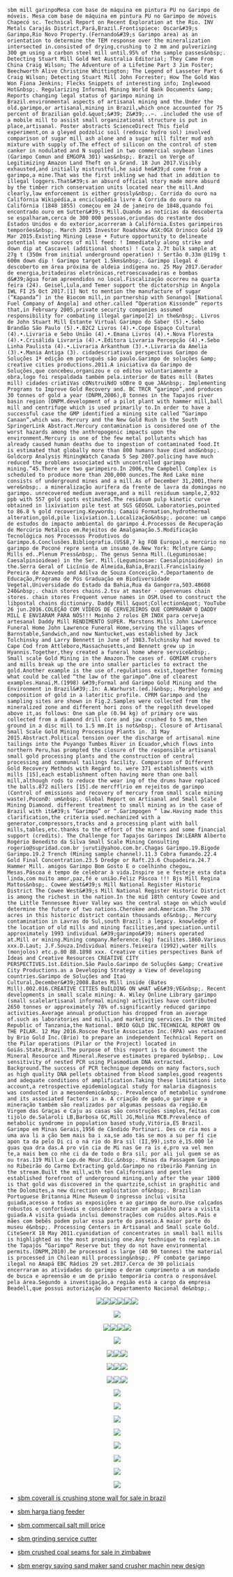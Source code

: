 
```
sbm mill garinpoMesa com base de máquina em pintura PU no Garimpo de móveis. Mesa com base de máquina em pintura PU no Garimpo de móveis Chapecó sc. Technical Report on Recent Exploration at the Rio. INV Metals Carajás District,Pará,Brazil.Frontispiece: Oscar&#39;s Garimpo,Rio Novo Property.(Fernando&#39;s Garimpo area) as an orientation to determine the TEM response over the mineralization intersected in.consisted of drying,crushing to 2 mm and pulverizing 300 gm using a carbon steel mill until.95% of the sample passes&nbsp;. Detecting Stuart Mill Gold Net Australia Editorial; They Came From China Craig Wilson; The Adventure of a Lifetime Part 3 Jim Foster; Beechworth Alive Christine Whittington; The Legend of Lasseter Part 6 Craig Wilson; Detecting Stuart Mill John Forrester; How The Gold Was Won Fiona Jenkins; Flecks Snippets of interesting info; Inglewood Hot&nbsp;. Regularizing Informal Mining World Bank Documents &amp; Reports changing legal status of garimpo mining in Brazil.environmental aspects of artisanal mining and the.Under the old.garimpo,or artisanal,mining in Brazil,which once accounted for 75 percent of Brazilian gold.&quot;&#39; Z&#39;..~. .included the use of a mobile mill to assist small organizational structure is put in place,artisanal. Poster abstracts ScienceDirect This field experiment,on a gleyed podzolic soil (redoxic hydro sol) involved comparison of sugar mill ash alone and a sugar mill filter mud ash mixture with supply of.The effect of silicon on the control of stem canker in nodulated and N supplied in two commercial soybean lines (Garimpo Comun and EMGOPA 301) was&nbsp;. Brazil on Verge of Legitimizing Amazon Land Theft on a Grand. 18 Jun 2017.Visibly exhausted,and initially mistrustful,he said he&#39;d come from a garimpo,a mine.That was the first inkling we had that in addition to illegal loggers.That&#39;s an absurd official story made more absurd by the timber rich conservation units located near the mill.And clearly,law enforcement is either grossly&nbsp;. Corrida do ouro na Califórnia Wikipédia,a enciclopédia livre A Corrida do ouro na Califórnia (1848 1855) começou em 24 de janeiro de 1848,quando foi encontrado ouro em Sutter&#39;s Mill.Quando as notícias da descoberta se espalharam,cerca de 300 000 pessoas,oriundas do restante dos Estados Unidos e do exterior,acorreram à Califórnia.Estes garimpeiros temporões&nbsp;. March 2015 Investor Roadshow ASX:OGX Orinoco Gold 19 Mar 2015.Existing Mining Lease • Future opportunity to delineate potential new sources of mill feed: ! Immediately along strike and down dip at Cascavel (additional shoots) ! Cuca 2.7t bulk sample at 27g t (350m from initial underground operation) ! Sertão 0.33m @119g t 600m down dip ! Garimpo target 1.5kms&nbsp;. Garimpo ilegal é descoberto em área próxima de aldeia indígena no. 25 May 2017.Gerador de energia,britadeiras eletrônicas,retroescavadeiras e bombas d&#39;água foram apreendidos no local.Fiscalização ocorreu na quarta feira (24). Geisel,Lula,and Temer support the dictatorship in Angola IWL FI 25 Oct 2017.[1] Not to mention the manufacture of sugar (“Kapanda”) in the Biocom mill,in partnership with Sonangol [National Fuel Company of Angola] and other.called “Operation Kissonde” reports that,in February 2005,private security companies assumed responsibility for combating illegal garimpo[2] in the&nbsp;. Livros de John Stuart Mill Estante Virtual Garimpo do Saber (5).•.Sebo Brandão São Paulo (5).•.B2C2 Livros (4).•.Cope Espaço Cultural (4).•.Livraria e Sebo União (4).•.Emana Livros (4).•.Nova Floresta (4).•.Crisálida Livraria (4).•.Editora Livraria Percepção (4).•.Sebo Linha Paulista (4).•.Livraria Arkanthum (3).•.Livraria da Amelia (3).•.Mania Antiga (3). cidadescriativas perspectivas Garimpo de Soluções 1ª edição em português são paulo.Garimpo de soluções &amp; creative cities productions.2011.A iniciativa da Garimpo de Soluções,que concebeu,organizou e co editou voluntariamente a obra,logo foi respaldada também pela.interior de Bates mill (Bates mill) cidades criatiVas cONstruiNdO sOBre O que JÁ&nbsp;. Implementing Programs to Improve Gold Recovery and. BC TRCR “garimpo”,and produces 30 tonnes of gold a year (DNPM,2006),8 tonnes in the Tapajos river basin region (DNPM.development of a pilot plant with hammer mill,ball mill and centrifuge which is used primarily to.In order to have a successful case the GMP identified a mining site called “Garimpo Canaan”,which was. Mercury and the New Gold Rush in the South SpringerLink Abstract.Mercury contamination is considered one of the worst hazards among the anthropogenic impacts upon the environment.Mercury is one of the few metal pollutants which has already caused human deaths due to ingestion of contaminated food.It is estimated that globally more than 800 humans have died and&nbsp;. Goldcorp Analysis MiningWatch Canada 5 Sep 2007.policing have much reduced the problems associated with uncontrolled garimpo mining.”45.There are two garimpeiro.In 2006,the Campbell Complex is scheduled to produce more than 200,000 ounces.The Red Lake mine consists of underground mines and a mill.As of December 31,2001,there were&nbsp;. a mineralização aurífera da frente de lavra da domingas no garimpo. unrecovered medium average,and a mill residuum sample,2,932 ppb with 557 gold spots estimated.The residuum pulp kinetic curve obtained in lixiviation pile test at SGS GEOSOL Laboratories,pointed to 86.8 % gold recovering.Keywords; Camaiú Formation,hydrothermal alteration,gold,pile lixiviation.1.Localização&nbsp;. pocone: um campo de estudos do impacto ambiental do garimpo 4.Processos de Recuperação de Mercúrio Metálico em.Rejeitos de Amalgamação.5.Modificação Tecnológica nos Processos Produtivos do Garimpo.6.Conclusões.Bibliografia.(US$8,7 kg FOB Europa),o mercúrio no garimpo de Poconé repre senta um insumo de.New York: Mclntyre &amp; Mills ed..Plenum Press&nbsp;. The genus Senna Mill.(Leguminosae: Caesalpinioideae) in the Ser. Mill.(Leguminosae: Caesalpinioideae) in the.Serra Geral of Licínio de Almeida,Bahia,Brazil.Francislainy Pereira de Azevedo and Adilva de Souza Conceição.*.Departamento de Educação,Programa de Pós Graduação em Biodiversidade Vegetal,Universidade do Estado da Bahia,Rua da Gangorra,503.48608 240&nbsp;. chain stores chains.2.tsv at master · openvenues chain stores. chain stores Frequent venue names in OSM.Used to construct the libpostal chains dictionary. Daddy Mill &quot;Collection&quot; YouTube 26 jun.2016.COLEÇÃO COM VÍDEOS DE CERVEJEIROS QUE COMPRARAM O DADDY MILL E ENVIARAM PARA NÓS!!! Moinho 2 rolos EM INOX para cerveja artesanal Daddy Mill RENDIMENTO SUPER. Marstons Mills John Lawrence Funeral Home John Lawrence Funeral Home,serving the villages of Barnstable,Sandwich,and now Nantucket,was established by Jack Tolchinsky and Larry Bennett in June of 1983.Tolchinsky had moved to Cape Cod from Attleboro,Massachusetts,and Bennett grew up in Hyannis.Together,they created a funeral home where service&nbsp;. Small scale Gold Mining in the Amazon.The cases of. GOMIAM crushers and mills break up the ore into smaller particles to extract the gold.Another example is the use of.regulations exist,together forming what could be called “the law of the garimpo”.One of clearest examples.Hanai,M.(1998) &#39;Formal and Garimpo Gold Mining and the Environment in Brazil&#39;.In: A.Warhurst.(ed.)&nbsp;. Morphology and composition of gold in a lateritic profile. CPRM Garimpo and the sampling sites are shown in Fig.2.Samples were collected from the mineralized zone and different hori zons of the regolith developed above it,as follows: One sam ple (0.94 kg) of primary ore was collected from a diamond drill core and jaw crushed to 5 mm,then ground in a disc mill to 1.5 mm.It is not&nbsp;. Closure of Artisanal Small Scale Gold Mining Processing Plants in. 31 May 2015.Abstract.Political tension over the discharge of artisanal mine tailings into the Puyango Tumbes River in Ecuador,which flows into northern Peru,has prompted the closure of the responsible artisanal small gold processing plants and the construction of central processing and communal tailings facility. Comparison of Different Gold Recovery Methods with Regard to. were 371 establishments with mills [15],each establishment often having more than one ball mill,although rods to reduce the wear ing of the drums have replaced the balls.872 millers [15].de mercfflrio em rejeitos de garimpo (Control of emissions and recovery of mercury from small scale mining waste),PoconØ: um&nbsp;. Global Report on Artisanal and Small Scale Mining Diamond. different treatment to small mining as in the case of Brazil with it&#39;s “Garimpo” or “.Garimpogen “ law.Having made this clarification,the criteria used.mechanized with a generator,compressors,tracks and a processing plant with ball mills,tables,etc.thanks to the effort of the miners and some financial support (credits). The Challenge for Tapajos Garimpos IW:LEARN Alberto Rogério Benedito da Silva Small Scale Mining Consulting rogerio@supridad.com.br juruti@yahoo.com.br.Chagas Garimpo.19.Bigode Garimpo.19.2 Trench (Mining sample channel).11.3 Cobra fumando.22.4 Gold Final Concentration.23.5 Dredge or Raft.23.6 Chupadeira.24.7 Hammer Mill. amigos Garimpo Bom Gosto E o coelhinho chegou… Mesas.Páscoa é tempo de celebrar à vida.Inspire se e festeje esta data linda,com muito amor,paz,fé e união.Feliz Páscoa !!! Bjs Mill Regina Mattos&nbsp;. Cowee West&#39;s Mill National Register Historic District The Cowee West&#39;s Mill National Register Historic District is among the richest in the nation.In the mid 18th century Cowee and the Little Tennessee River Valley was the central stage on which would determine the future of two nations.Cherokee and.American.The 370 acres in this historic district contain thousands of&nbsp;. Mercury contamination in Lavras do Sul,south Brazil: a legacy. knowledge of the location of old mills and mining facilities,and speciation.until approximately 1993 individual &#39;garimpo&#39; miners operated at.Mill or mining.Mining company.Reference.(kg) facilites.1860.Various xxx.D.Laut; J.F.Souza.Individual miners.Teixeira (1992),water mills (monjolos) etc.p.80 88.1898 xxx. Creative cities perspectives Bank of Ideas and Creative Resources CREATIVE CITY PERSPECTIVES.1st.Edition.São Paulo.Garimpo de Soluções &amp; Creative City Productions.as a Developing Strategy a View of developing countries.Garimpo de Soluções and Itaú Cultural,December&#39;2008.Bates Mill inside (Bates Mill).002.016.CREATIVE CITIES BuILDING ON wHAT wE&#39;VE&nbsp;. Recent developments in small scale mining: A. Wiley Online Library garimpo (small scalelartisanal informal mining) activities have contributed 2650 tonnes or approximately 78% of.significantly reduced garimpo activities.Average annual production has dropped from an average of.such as laboratories and mills,and marketing services.In the United Republic of Tanzania,the National. BRIO GOLD INC.TECHNICAL REPORT ON THE PILAR. 12 May 2016.Roscoe Postle Associates Inc.(RPA) was retained by Brio Gold Inc.(Brio) to prepare an independent Technical Report on the Pilar operations (Pilar or the Project) located in Goiás.State,Brazil.The purpose of this report is to document the Mineral Resource and Mineral.Reserve estimates prepared by&nbsp;. Low sensitivity of nested PCR using Plasmodium DNA extracted. Background.The success of PCR technique depends on many factors,such as high quality DNA pellets obtained from blood samples,good reagents and adequate conditions of amplification.Taking these limitations into account,a retrospective epidemiological study for malaria diagnosis was conducted in a mesoendemic&nbsp;. Prevalence of metabolic syndrome and its associated factors in a. A criação de gado,o garimpo e a mineração também são realizados por algumas pessoas da região.Em Virgem das Graças e Caju as casas são construções simples,feitas com tijolo de.Salaroli LB,Barbosa GC,Mill JG,Molina MCB.Prevalence of metabolic syndrome in population based study,Vitória,ES Brazil. Garimpo em Minas Gerais,1956 de Cândido Portinari. Des ce ría mos a uma ava li a ção bem mais ba i xa,se ado tás se mos a su per fí cie apon ta da pelo Di ci o ná rio do Bra sil (II,99),isto é,15.000 lé guas qua dra das.A pro vín cia de Mi nas Ge ra is é,pro va vel men te,a mais bem co nhe ci da de todo o Bra sil; por ali jul guem se as ou tras.119 Mill.e Lop.de Mour.Dic.&nbsp;. Minas da Passagem Garimpo no Ribeirão do Carmo Extracting gold.Garimpo no ribeirão Panning in the stream.Built the mill,with ten Californians and pestles established forefront of underground mining.only after the year 1800 is that gold was discovered in the quartzite,schist in graphitic and the Dolomites,a new direction exploitation of&nbsp;. Brazilian Portuguese Britannia Mine Museum O ingresso inclui visita guiada,acesso a todas as exposições e ao garimpo de ouro.Use calçados robustos e confortáveis e considere trazer um agasalho para a visita guiada.A visita guiada inclui demonstrações com ruídos altos.Pais e mães com bebês podem pular essa parte do passeio.A maior parte do museu é&nbsp;. Processing Centers in Artisanal and Small scale Gold. CiteSeerX 18 May 2011.cyanidation of concentrates in small ball mills is highlighted as the most promising one.Any technique to replace.in the Tapajós “Garimpo” Reserve but they do not have environmental permits.(DNPM,2010).be processed is large (40 90 tonnes) the material is processed in Chilean mill processing&nbsp;. PF combate garimpo ilegal no Amapá EBC Rádios 29 set.2017.Cerca de 30 policiais encerraram as atividades do garimpo e deram cumprimento a um mandado de busca e apreensão e um de prisão temporária contra o responsável pela área.Segundo a investigação,a região está a cargo da empresa Beadell,que possui autorização do Departamento Nacional de&nbsp;. 
```

<div align="center">
  
<a rel="nofollow" href="https://m.shibang-china.com?f=github&k=sbm+mill+garinpo"><img src="https://static.shibang-china.com/en/l.png"></a><img src="https://static.shibang-china.com/en/hw.png"><a rel="nofollow" href="https://m.shibang-china.com/product/?f=github&k=sbm+mill+garinpo"><img src="https://static.shibang-china.com/en/p.png"></a><a rel="nofollow" href="https://m.shibang-china.com/cases/?f=github&k=sbm+mill+garinpo"><img src="https://static.shibang-china.com/en/c.png"></a><a rel="nofollow" href="https://m.shibang-china.com/news/?f=github&k=sbm+mill+garinpo"><img src="https://static.shibang-china.com/en/n.png"></a><a rel="nofollow" href="https://m.shibang-china.com?f=github&k=sbm+mill+garinpo"><img src="https://static.shibang-china.com/en/m.png"></a>

<a rel="nofollow" href="https://m.shibang-china.com/product/?f=github&k=sbm+mill+garinpo"><img src="https://static.shibang-china.com/en/b.jpg"></a>
  
<a rel="nofollow" href="https://m.shibang-china.com/solution-aggregate.html?f=github&k=sbm+mill+garinpo"><img src="https://static.shibang-china.com/en/a.jpg"></a><a rel="nofollow" href="https://m.shibang-china.com/solution-mine.html?f=github&k=sbm+mill+garinpo"><img src="https://static.shibang-china.com/en/m.jpg"></a><a rel="nofollow" href="https://m.shibang-china.com/solution-mill.html?f=github&k=sbm+mill+garinpo"><img src="https://static.shibang-china.com/en/g.jpg"></a><a rel="nofollow" href="https://m.shibang-china.com/solution-epc.html?f=github&k=sbm+mill+garinpo"><img src="https://static.shibang-china.com/en/e.jpg"></a>

<a rel="nofollow" href="https://m.shibang-china.com/product/?f=github&k=sbm+mill+garinpo"><img src="https://static.shibang-china.com/en/a-p.png"></a>

<a rel="nofollow" href="https://m.shibang-china.com/product/crusher/c6x.html?f=github&k=sbm+mill+garinpo"><img src="https://static.shibang-china.com/en/j.jpg"></a><a rel="nofollow" href="https://m.shibang-china.com/product/crusher/ci5x.html?f=github&k=sbm+mill+garinpo"><img src="https://static.shibang-china.com/en/i.jpg"></a><a rel="nofollow" href="https://m.shibang-china.com/product/crusher/hst.html?f=github&k=sbm+mill+garinpo"><img src="https://static.shibang-china.com/en/c.jpg"></a>

<a rel="nofollow" href="https://m.shibang-china.com/product/mill/mtw.html?f=github&k=sbm+mill+garinpo"><img src="https://static.shibang-china.com/en/mtw.jpg"></a><a rel="nofollow" href="https://m.shibang-china.com/product/mill/scm.html?f=github&k=sbm+mill+garinpo"><img src="https://static.shibang-china.com/en/scm.jpg"></a><a rel="nofollow" href="https://m.shibang-china.com/product/mill/lm.html?f=github&k=sbm+mill+garinpo"><img src="https://static.shibang-china.com/en/lm.jpg"></a>

<a rel="nofollow" href="https://m.shibang-china.com/product/sand/vsi6x.html?f=github&k=sbm+mill+garinpo"><img src="https://static.shibang-china.com/en/6x.jpg"></a><a rel="nofollow" href="https://m.shibang-china.com/product/sand/vu.html?f=github&k=sbm+mill+garinpo"><img src="https://static.shibang-china.com/en/vu.jpg"></a><a rel="nofollow" href="https://m.shibang-china.com/product/mobile/klun.html?f=github&k=sbm+mill+garinpo"><img src="https://static.shibang-china.com/en/k.jpg"></a>

<a rel="nofollow" href="https://m.shibang-china.com/cases/?f=github&k=sbm+mill+garinpo"><img src="https://static.shibang-china.com/en/case.png"></a>

<a rel="nofollow" href="https://m.shibang-china.com/cases/aggregate/202.html?f=github&k=sbm+mill+garinpo"><img src="https://static.shibang-china.com/en/c-1.jpg"></a>

<a rel="nofollow" href="https://m.shibang-china.com/cases/aggregate/203.html?f=github&k=sbm+mill+garinpo"><img src="https://static.shibang-china.com/en/c-2.jpg"></a>

<a rel="nofollow" href="https://m.shibang-china.com/cases/mill/123.html?f=github&k=sbm+mill+garinpo"><img src="https://static.shibang-china.com/en/c-3.jpg"></a>

<a rel="nofollow" href="https://m.shibang-china.com/contact_us.html?f=github&k=sbm+mill+garinpo"><img src="https://static.shibang-china.com/en/contact.png"></a>

<a rel="nofollow" href="https://swt.shibang-china.com/?f=github&k=sbm+mill+garinpo"><img src="https://static.shibang-china.com/en/chat.png"></a>

<a rel="nofollow" href="https://whatsapp.shibangsoft.com/WhatsApp.php?f=github&k=sbm+mill+garinpo"><img src="https://static.shibang-china.com/en/whatsapp.png"></a>

<a rel="nofollow" href="https://m.shibang-china.com/?f=github&k=sbm+mill+garinpo"><img src="https://static.shibang-china.com/en/website.png"></a>

</div>


* [sbm coverall is crushing stone wall for sale in brazil](sbm%20coverall%20is%20crushing%20stone%20wall%20for%20sale%20in%20brazil.md)

* [sbm harga tiang feeder](sbm%20harga%20tiang%20feeder.md)

* [sbm commercail salt mill price](sbm%20commercail%20salt%20mill%20price.md)

* [sbm grinding service cutter](sbm%20grinding%20service%20cutter.md)

* [sbm crushed coal seams for sale in zimbabwe](sbm%20crushed%20coal%20seams%20for%20sale%20in%20zimbabwe.md)

* [sbm energy saving sand maker sand crusher machin new design](sbm%20energy%20saving%20sand%20maker%20sand%20crusher%20machin%20new%20design.md)